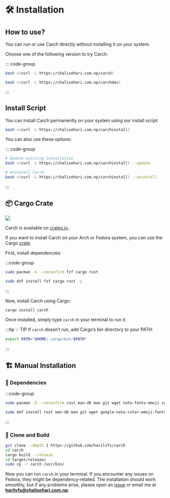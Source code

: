 # 🛠️ Installation

## How to use?

You can run or use Carch directly without installing it on your system.

Choose one of the following version to try Carch:

::: code-group

```sh [⭐ Stable Version]
bash <(curl -L https://chalisehari.com.np/carch)
```

```sh [🧪 Dev Version]
bash <(curl -L https://chalisehari.com.np/carchdev)
```
:::

## Install Script

You can install Carch permanently on your system using our install script:

```sh
bash <(curl -L https://chalisehari.com.np/carchinstall)
```

You can also use these options:

::: code-group

```sh [Update]
# Update existing installation
bash <(curl -L https://chalisehari.com.np/carchinstall) --update
```

```sh [Uninstall]
# Uninstall Carch
bash <(curl -L https://chalisehari.com.np/carchinstall) --uninstall
```
:::

## 📦 Cargo Crate

<img src="https://img.shields.io/crates/v/carch?style=for-the-badge&logo=rust&color=f5a97f&logoColor=fe640b&labelColor=171b22" >

Carch is available on [crates.io](https://crates.io/crates/carch).. 

If you want to install Carch on your Arch or Fedora system, you can use the Cargo [crate](https://crates.io/crates/carch).

First, install dependencies: 

:::code-group

```sh [<i class="devicon-archlinux-plain"></i> Arch]
sudo pacman -S --noconfirm fzf cargo rust
```

```sh [<i class="devicon-fedora-plain"></i> Fedora]
sudo dnf install fzf cargo rust -y
```
:::

Now, install Carch using Cargo:

```sh
cargo install carch
```

Once installed, simply type `carch` in your terminal to run it.

:::tip :bulb: TIP
If `carch` doesn’t run, add Cargo’s bin directory to your PATH:

```sh
export PATH="$HOME/.cargo/bin:$PATH"
```

:::

## 🏗️ Manual Installation

### 📜 Dependencies

:::code-group

```sh [<i class="devicon-archlinux-plain"></i> Arch]
sudo pacman -S --noconfirm rust man-db man git wget noto-fonts-emoji curl bash-completion ttf-nerd-fonts-symbols ttf-jetbrains-mono-nerd cargo fzf glibc gcc
```

```sh [<i class="devicon-fedora-plain"></i> Fedora]
sudo dnf install rust man-db man git wget google-noto-color-emoji-fonts google-noto-emoji-fonts jetbrains-mono-fonts-all bash-completion-devel curl cargo fzf glibc gcc -y
```
:::

### 🔧 Clone and Build

```sh
git clone --depth 1 https://github.com/harilvfs/carch
cd carch
cargo build --release
cd target/release/
sudo cp -r carch /usr/bin/ 
```

Now you can run `carch` in your terminal. If you encounter any issues on Fedora, they might be dependency-related. The installation should work smoothly, but if any problems arise, please open an [issue](https://github.com/harilvfs/carch/issues) or email me at **harilvfs@chalisehari.com.np**.
